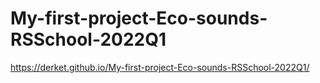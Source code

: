 # My-first-project-Eco-sounds-RSSchool-2022Q1
https://derket.github.io/My-first-project-Eco-sounds-RSSchool-2022Q1/
